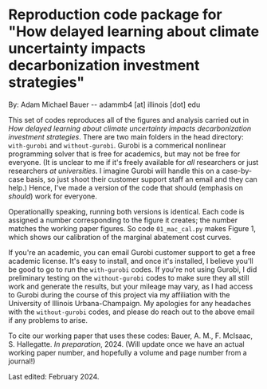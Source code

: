 # Reproduction code package for "How delayed learning about climate uncertainty impacts decarbonization investment strategies"

By: Adam Michael Bauer -- adammb4 [at] illinois [dot] edu

This set of codes reproduces all of the figures and analysis carried out in *How delayed learning about climate uncertainty impacts decarbonization investment strategies*. There are two main folders in the head directory: `with-gurobi` and `without-gurobi`. Gurobi is a commerical nonlinear programming solver that is free for academics, but may not be free for everyone. (It is unclear to me if it's freely available for *all* researchers or just researchers *at universities*. I imagine Gurobi will handle this on a case-by-case basis, so just shoot their customer support staff an email and they can help.) Hence, I've made a version of the code that should (emphasis on *should*) work for everyone.

Operationallly speaking, running both versions is identical. Each code is assigned a number corresponding to the figure it creates; the number matches the working paper figures. So code `01_mac_cal.py` makes Figure 1, which shows our calibration of the marginal abatement cost curves. 

If you're an academic, you can email Gurobi customer support to get a free academic license. It's easy to install, and once it's installed, I believe you'll be good to go to run the `with-gurobi` codes. If you're not using Gurobi, I did preliminary testing on the `without-gurobi` codes to make sure they all still work and generate the results, but your mileage may vary, as I had access to Gurobi during the course of this project via my affiliation with the University of Illinois Urbana-Champaign. My apologies for any headaches with the `without-gurobi` codes, and please do reach out to the above email if any problems to arise.

To cite our working paper that uses these codes: Bauer, A. M., F. McIsaac, S. Hallegatte. *In preparation*, 2024. (Will update once we have an actual working paper number, and hopefully a volume and page number from a journal!)

Last edited: February 2024.